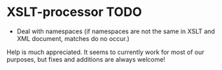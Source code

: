 XSLT-processor TODO
=====

* Deal with namespaces (if namespaces are not the same in XSLT and XML document, matches do no occur.)


Help is much appreciated. It seems to currently work for most of our purposes, but fixes and additions are always welcome!
